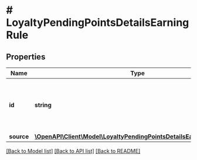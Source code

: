 # # LoyaltyPendingPointsDetailsEarningRule

## Properties

Name | Type | Description | Notes
------------ | ------------- | ------------- | -------------
**id** | **string** | Unique identifier of an earning rule, assigned by Voucherify. | [optional]
**source** | [**\OpenAPI\Client\Model\LoyaltyPendingPointsDetailsEarningRuleSource**](LoyaltyPendingPointsDetailsEarningRuleSource.md) |  | [optional]

[[Back to Model list]](../../README.md#models) [[Back to API list]](../../README.md#endpoints) [[Back to README]](../../README.md)
